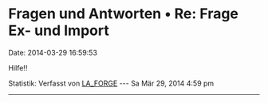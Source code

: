 Fragen und Antworten • Re: Frage Ex- und Import
===============================================

Date: 2014-03-29 16:59:53

Hilfe!!

Statistik: Verfasst von
[LA\_FORGE](http://forum.yacy-websuche.de/memberlist.php?mode=viewprofile&u=324)
--- Sa Mär 29, 2014 4:59 pm

------------------------------------------------------------------------
